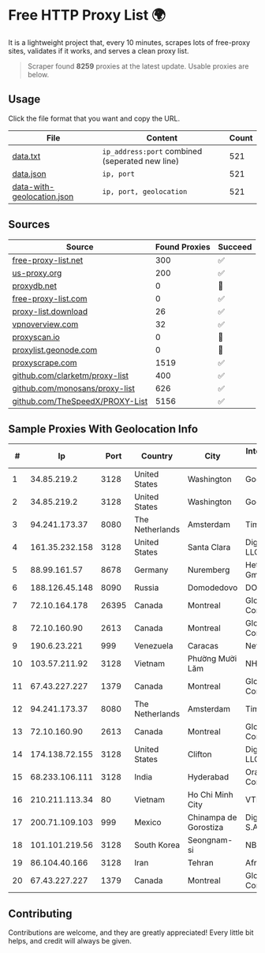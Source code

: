 
# Free HTTP Proxy List 🌍

It is a lightweight project that, every 10 minutes, scrapes lots of free-proxy sites, validates if it works, and serves a clean proxy list.


> Scraper found **8259** proxies at the latest update. Usable proxies are below.

## Usage

Click the file format that you want and copy the URL.


|File|Content|Count|
|----|-------|-----|
|[data.txt](https://raw.githubusercontent.com/themiralay/Proxy-List-World/master/data.txt)|`ip_address:port` combined (seperated new line)|521|
|[data.json](https://raw.githubusercontent.com/themiralay/Proxy-List-World/master/data.json)|`ip, port`|521|
|[data-with-geolocation.json](https://raw.githubusercontent.com/themiralay/Proxy-List-World/master/data-with-geolocation.json)|`ip, port, geolocation`|521|

## Sources

|Source|Found Proxies|Succeed|
|------|-------------|-------|
|[free-proxy-list.net](https://free-proxy-list.net)|300|✅|
|[us-proxy.org](https://www.us-proxy.org)|200|✅|
|[proxydb.net](http://proxydb.net)|0|🚫|
|[free-proxy-list.com](https://free-proxy-list.com/?page=&port=&type%5B%5D=http&type%5B%5D=https&up_time=0&search=Search)|0|✅|
|[proxy-list.download](https://www.proxy-list.download/HTTP)|26|✅|
|[vpnoverview.com](https://vpnoverview.com/privacy/anonymous-browsing/free-proxy-servers)|32|✅|
|[proxyscan.io](https://www.proxyscan.io)|0|🚫|
|[proxylist.geonode.com](https://proxylist.geonode.com/api/proxy-list?limit=300&page=1&sort_by=lastChecked&sort_type=desc&protocols=http,https)|0|🚫|
|[proxyscrape.com](https://api.proxyscrape.com/v2/?request=displayproxies&protocol=http&timeout=10000&country=all&ssl=all&anonymity=all)|1519|✅|
|[github.com/clarketm/proxy-list](https://raw.githubusercontent.com/clarketm/proxy-list/master/proxy-list-raw.txt)|400|✅|
|[github.com/monosans/proxy-list](https://raw.githubusercontent.com/monosans/proxy-list/main/proxies/http.txt)|626|✅|
|[github.com/TheSpeedX/PROXY-List](https://raw.githubusercontent.com/TheSpeedX/PROXY-List/master/http.txt)|5156|✅|


## Sample Proxies With Geolocation Info

|#|Ip|Port|Country|City|Internet Service Provider|
|-|--|----|-------|----|-------------------------|
|1|34.85.219.2|3128|United States|Washington|Google LLC|
|2|34.85.219.2|3128|United States|Washington|Google LLC|
|3|94.241.173.37|8080|The Netherlands|Amsterdam|TimeWeb Ltd.|
|4|161.35.232.158|3128|United States|Santa Clara|DigitalOcean, LLC|
|5|88.99.161.57|8678|Germany|Nuremberg|Hetzner Online GmbH|
|6|188.126.45.148|8090|Russia|Domodedovo|DOMOLAN|
|7|72.10.164.178|26395|Canada|Montreal|GloboTech Communications|
|8|72.10.160.90|2613|Canada|Montreal|GloboTech Communications|
|9|190.6.23.221|999|Venezuela|Caracas|Net Uno|
|10|103.57.211.92|3128|Vietnam|Phường Mười Lăm|NHANHOA|
|11|67.43.227.227|1379|Canada|Montreal|GloboTech Communications|
|12|94.241.173.37|8080|The Netherlands|Amsterdam|TimeWeb Ltd.|
|13|72.10.160.90|2613|Canada|Montreal|GloboTech Communications|
|14|174.138.72.155|3128|United States|Clifton|DigitalOcean, LLC|
|15|68.233.106.111|3128|India|Hyderabad|Oracle Corporation|
|16|210.211.113.34|80|Vietnam|Ho Chi Minh City|VTDC|
|17|200.71.109.103|999|Mexico|Chinampa de Gorostiza|Digy Networks S.A De C.V.|
|18|101.101.219.56|3128|South Korea|Seongnam-si|NBP|
|19|86.104.40.166|3128|Iran|Tehran|Afranet|
|20|67.43.227.227|1379|Canada|Montreal|GloboTech Communications|



## Contributing

Contributions are welcome, and they are greatly appreciated! Every
little bit helps, and credit will always be given.

